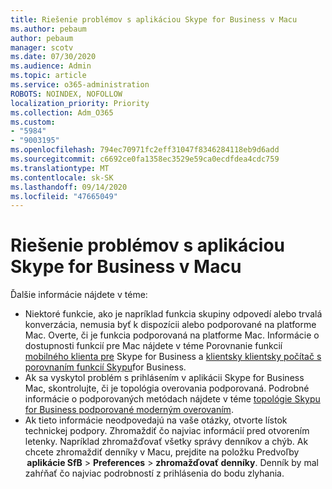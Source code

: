 ```yaml
---
title: Riešenie problémov s aplikáciou Skype for Business v Macu
ms.author: pebaum
author: pebaum
manager: scotv
ms.date: 07/30/2020
ms.audience: Admin
ms.topic: article
ms.service: o365-administration
ROBOTS: NOINDEX, NOFOLLOW
localization_priority: Priority
ms.collection: Adm_O365
ms.custom:
- "5984"
- "9003195"
ms.openlocfilehash: 794ec70971fc2eff31047f8346284118eb9d6add
ms.sourcegitcommit: c6692ce0fa1358ec3529e59ca0ecdfdea4cdc759
ms.translationtype: MT
ms.contentlocale: sk-SK
ms.lasthandoff: 09/14/2020
ms.locfileid: "47665049"
---
```

# <a name="troubleshoot-issues-with-skype-for-business-on-mac"></a>Riešenie problémov s aplikáciou Skype for Business v Macu

Ďalšie informácie nájdete v téme: 

- Niektoré funkcie, ako je napríklad funkcia skupiny odpovedí alebo trvalá konverzácia, nemusia byť k dispozícii alebo podporované na platforme Mac. Overte, či je funkcia podporovaná na platforme Mac. Informácie o dostupnosti funkcií pre Mac nájdete v téme Porovnanie funkcií [mobilného klienta pre](https://technet.microsoft.com/library/Dn951412.aspx) Skype for Business a [klientsky klientsky počítač s porovnaním funkcií Skypu](https://docs.microsoft.com/skypeforbusiness/plan-your-deployment/clients-and-devices/desktop-feature-comparison)for Business.
- Ak sa vyskytol problém s prihlásením v aplikácii Skype for Business Mac, skontrolujte, či je topológia overovania podporovaná. Podrobné informácie o podporovaných metódach nájdete v téme [topológie Skypu for Business podporované moderným overovaním](https://docs.microsoft.com/skypeforbusiness/plan-your-deployment/modern-authentication/topologies-supported).  
- Ak tieto informácie neodpovedajú na vaše otázky, otvorte lístok technickej podpory. Zhromaždiť čo najviac informácií pred otvorením letenky. Napríklad zhromažďovať všetky správy denníkov a chýb. Ak chcete zhromaždiť denníky v Macu, prejdite na položku Predvoľby  **aplikácie SfB**  >  **Preferences**  >  **zhromažďovať denníky**.  Denník by mal zahŕňať čo najviac podrobností z prihlásenia do bodu zlyhania.